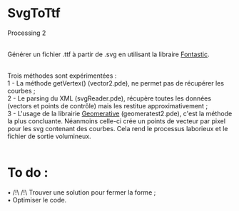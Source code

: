 SvgToTtf
========

Processing 2<br/><br/>

Générer un fichier .ttf à partir de .svg en utilisant la libraire <a href="http://code.andreaskoller.com/libraries/fontastic/" target="_blank">Fontastic</a>.<br/><br/>

Trois méthodes sont expérimentées : <br/>
1 - La méthode getVertex() (vector2.pde), ne permet pas de récupérer les courbes ;<br/>
2 - Le parsing du XML (svgReader.pde), récupère toutes les données (vectors et points de contrôle) mais les restitue   approximativement ;<br/>
3 - L'usage de la librairie <a href="http://www.ricardmarxer.com/geomerative/" target="_blank">Geomerative</a> (geomeratest2.pde), c'est la méthode la plus concluante. Néanmoins celle-ci crée un points de vecteur par pixel pour les svg contenant des courbes. Cela rend le processus laborieux et le fichier de sortie volumineux.<br/><br/>
  
To do :
=======
• /!\ /!\ Trouver une solution pour fermer la forme ;<br/>
• Optimiser le code.
